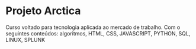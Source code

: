 # Projeto Arctica
 Curso voltado para tecnologia aplicada ao mercado de trabalho. Com o seguintes conteúdos: algoritmos, HTML, CSS, JAVASCRIPT, PYTHON, SQL, LINUX, SPLUNK
